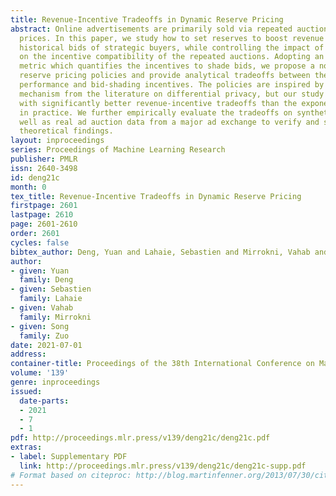 ```yaml
---
title: Revenue-Incentive Tradeoffs in Dynamic Reserve Pricing
abstract: Online advertisements are primarily sold via repeated auctions with reserve
  prices. In this paper, we study how to set reserves to boost revenue based on the
  historical bids of strategic buyers, while controlling the impact of such a policy
  on the incentive compatibility of the repeated auctions. Adopting an incentive compatibility
  metric which quantifies the incentives to shade bids, we propose a novel class of
  reserve pricing policies and provide analytical tradeoffs between their revenue
  performance and bid-shading incentives. The policies are inspired by the exponential
  mechanism from the literature on differential privacy, but our study uncovers mechanisms
  with significantly better revenue-incentive tradeoffs than the exponential mechanism
  in practice. We further empirically evaluate the tradeoffs on synthetic data as
  well as real ad auction data from a major ad exchange to verify and support our
  theoretical findings.
layout: inproceedings
series: Proceedings of Machine Learning Research
publisher: PMLR
issn: 2640-3498
id: deng21c
month: 0
tex_title: Revenue-Incentive Tradeoffs in Dynamic Reserve Pricing
firstpage: 2601
lastpage: 2610
page: 2601-2610
order: 2601
cycles: false
bibtex_author: Deng, Yuan and Lahaie, Sebastien and Mirrokni, Vahab and Zuo, Song
author:
- given: Yuan
  family: Deng
- given: Sebastien
  family: Lahaie
- given: Vahab
  family: Mirrokni
- given: Song
  family: Zuo
date: 2021-07-01
address:
container-title: Proceedings of the 38th International Conference on Machine Learning
volume: '139'
genre: inproceedings
issued:
  date-parts:
  - 2021
  - 7
  - 1
pdf: http://proceedings.mlr.press/v139/deng21c/deng21c.pdf
extras:
- label: Supplementary PDF
  link: http://proceedings.mlr.press/v139/deng21c/deng21c-supp.pdf
# Format based on citeproc: http://blog.martinfenner.org/2013/07/30/citeproc-yaml-for-bibliographies/
---
```

